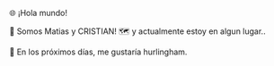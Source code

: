 🌐 ¡Hola mundo!

👋 Somos Matias y  CRISTIAN!
🗺️ y actualmente estoy en algun lugar..

📆 En los próximos días, me gustaría hurlingham.
